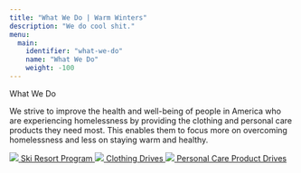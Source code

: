 ```yaml
---
title: "What We Do | Warm Winters"
description: "We do cool shit."
menu:
  main:
    identifier: "what-we-do"
    name: "What We Do"
    weight: -100
---
```


<span>What We Do</span>

We strive to improve the health and well-being of people in America who are experiencing homelessness by providing the clothing and personal care products they need most. This enables them to focus more on overcoming homelessness and less on staying warm and healthy.

<div>
  <a href="/ski-resort-program/">
    <img src="http://placekitten.com/g/200/200">
    <span>Ski Resort Program</span>
  </a>
  <a href="/clothing-drives/">
    <img src="http://placekitten.com/g/200/200">
    <span>Clothing Drives</span>
  </a>
  <a href="/personal-care-product-drives/">
    <img src="http://placekitten.com/g/200/200">
    <span>Personal Care Product Drives</span>
  </a>
</div>

